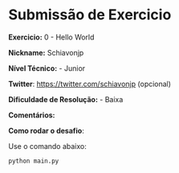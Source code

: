 # Submissão de Exercicio

**Exercicio:** 0 - Hello World

**Nickname:** Schiavonjp

**Nível Técnico:** - Junior

**Twitter**: https://twitter.com/schiavonjp (opcional)

**Dificuldade de Resolução:** - Baixa

**Comentários:** 

**Como rodar o desafio**: 

Use o comando abaixo: 
```bash
python main.py 
```